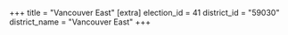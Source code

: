 +++
title = "Vancouver East"
[extra]
election_id = 41
district_id = "59030"
district_name = "Vancouver East"
+++

